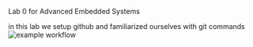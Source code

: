 Lab 0 for Advanced Embedded Systems

  in this lab we setup github and familiarized ourselves with git commands
![example workflow](https://github.com/YrnehEpoc/Adv-embsys/actions/workflows/main.yml/badge.svg)

